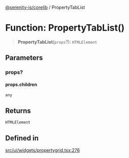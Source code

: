 [@serenity-is/corelib](../README.md) / PropertyTabList

# Function: PropertyTabList()

> **PropertyTabList**(`props`?): `HTMLElement`

## Parameters

### props?

#### props.children

`any`

## Returns

`HTMLElement`

## Defined in

[src/ui/widgets/propertygrid.tsx:276](https://github.com/serenity-is/serenity/blob/master/packages/corelib/src/ui/widgets/propertygrid.tsx#L276)
